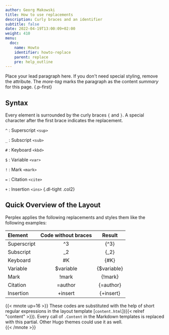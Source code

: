 ```yaml
---
author: Georg Makowski
title: How to use replacements
description: Curly braces and an identifier
subtitle: false
date: 2022-04-19T13:00:09+02:00
weight: 410
menu:
  doc:
    name: Howto
    identifier: howto-replace
    parent: replace
    pre: help_outline
---
```


Place your lead paragraph here. If you don't need special styling, remove the attribute. The _more-tag_ marks the paragraph as the content _summary_ for this page.
{.p-first} <!--more-->

## Syntax

Every element is surrounded by the curly braces `{` and `}`. A special character after the first brace indicates the replacement.

`^`
: Superscript `<sup>`

`_`
: Subscript `<sub>`

`#`
: Keyboard `<kbd>`

`$`
: Variable `<var>`

`!`
: Mark `<mark>`

`=`
: Citation `<cite>`

`+`
: Insertion `<ins>`
{.dl-tight .col2}

## Quick Overview of the Layout

Perplex applies the following replacements and styles them like the following examples:

| Element     |  Code without braces   |  Result   |
|:------------|:-------:|:---------:|
| Superscript |   ^3    |   {^3}    |
| Subscript   |   _2    |   {_2}    |
| Keyboard    |   #K    |   {#K}    |
| Variable    |   $variable  | {$variable} |
| Mark        |  !mark  |  {!mark}  |
| Citation    | =author | {=author} |
| Insertion   | +insert | {+insert} |

{{< mnote up=16 >}}
These codes are substituted with the help of short regular expressions in the layout template [`content.html`]({{< relref "content" >}}). Every call of `.Content` in the Markdown templates is replaced with this partial. Other Hugo themes could use it as well.  
{{< /mnote >}}

[^todo]:| Break       | /       | break{/}here |
